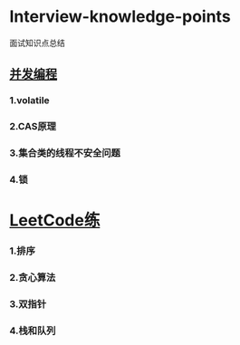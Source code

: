 # Interview-knowledge-points
面试知识点总结
## [并发编程](https://github.com/Hi-world-DF/Interview-knowledge-points/blob/master/Concurrent/README.md)
### 1.volatile
### 2.CAS原理
### 3.集合类的线程不安全问题
### 4.锁
# [LeetCode练](https://github.com/Hi-world-DF/Interview-knowledge-points/blob/master/LeetCode/README.md#leetcode%E5%88%B7%E9%A2%98)
### 1.排序
### 2.贪心算法
### 3.双指针
### 4.栈和队列
